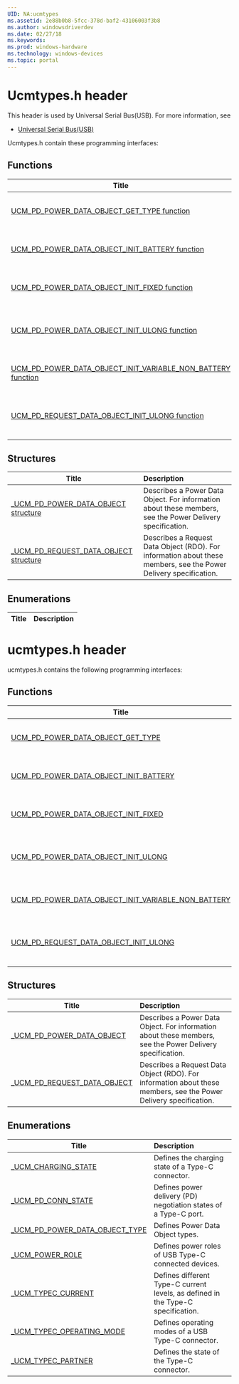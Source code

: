 ```yaml
---
UID: NA:ucmtypes
ms.assetid: 2e88b0b8-5fcc-378d-baf2-43106003f3b8
ms.author: windowsdriverdev
ms.date: 02/27/18
ms.keywords: 
ms.prod: windows-hardware
ms.technology: windows-devices
ms.topic: portal
---
```


# Ucmtypes.h header



This header is used by Universal Serial Bus(USB). For more information, see
- [Universal Serial Bus(USB)](../_usbref/index.md)

Ucmtypes.h contain these programming interfaces:


## Functions

| Title   | Description   |
| ---- |:---- |
| [UCM_PD_POWER_DATA_OBJECT_GET_TYPE function](nf-ucmtypes-ucm_pd_power_data_object_get_type.md) | Retrieves the type of Power Data Object from the UCM_PD_POWER_DATA_OBJECT structure. |
| [UCM_PD_POWER_DATA_OBJECT_INIT_BATTERY function](nf-ucmtypes-ucm_pd_power_data_object_init_battery.md) | Initializes a UCM_PD_POWER_DATA_OBJECT structure as a Battery Supply type Power Data Object. |
| [UCM_PD_POWER_DATA_OBJECT_INIT_FIXED function](nf-ucmtypes-ucm_pd_power_data_object_init_fixed.md) | Initializes a to the UCM_PD_POWER_DATA_OBJECT for a Fixed Supply type Power Data Object. |
| [UCM_PD_POWER_DATA_OBJECT_INIT_ULONG function](nf-ucmtypes-ucm_pd_power_data_object_init_ulong.md) | Initializes a UCM_PD_POWER_DATA_OBJECT structure by interpreting Power Data Object values and sets each field correctly. |
| [UCM_PD_POWER_DATA_OBJECT_INIT_VARIABLE_NON_BATTERY function](nf-ucmtypes-ucm_pd_power_data_object_init_variable_non_battery.md) | Initializes a UCM_PD_POWER_DATA_OBJECT structure as a Variable Supply Non Battery type Power Data Object. |
| [UCM_PD_REQUEST_DATA_OBJECT_INIT_ULONG function](nf-ucmtypes-ucm_pd_request_data_object_init_ulong.md) | Initializes a UCM_PD_REQUEST_DATA_OBJECT structure by interpreting Request Data Object values and sets each field correctly. |

## Structures

| Title   | Description   |
| ---- |:---- |
| [_UCM_PD_POWER_DATA_OBJECT structure](ns-ucmtypes-_ucm_pd_power_data_object.md) | Describes a Power Data Object. For information about these members, see the Power Delivery specification. |
| [_UCM_PD_REQUEST_DATA_OBJECT structure](ns-ucmtypes-_ucm_pd_request_data_object.md) | Describes a Request Data Object (RDO). For information about these members, see the Power Delivery specification. |

## Enumerations

| Title   | Description   |
| ---- |:----

# ucmtypes.h header



ucmtypes.h contains the following programming interfaces:





## Functions
| Title | Description |
| ---- |:---- |
| [UCM_PD_POWER_DATA_OBJECT_GET_TYPE](nf-ucmtypes-ucm_pd_power_data_object_get_type.md) | Retrieves the type of Power Data Object from the UCM_PD_POWER_DATA_OBJECT structure. |
| [UCM_PD_POWER_DATA_OBJECT_INIT_BATTERY](nf-ucmtypes-ucm_pd_power_data_object_init_battery.md) | Initializes a UCM_PD_POWER_DATA_OBJECT structure as a Battery Supply type Power Data Object. |
| [UCM_PD_POWER_DATA_OBJECT_INIT_FIXED](nf-ucmtypes-ucm_pd_power_data_object_init_fixed.md) | Initializes a to the UCM_PD_POWER_DATA_OBJECT for a Fixed Supply type Power Data Object. |
| [UCM_PD_POWER_DATA_OBJECT_INIT_ULONG](nf-ucmtypes-ucm_pd_power_data_object_init_ulong.md) | Initializes a UCM_PD_POWER_DATA_OBJECT structure by interpreting Power Data Object values and sets each field correctly. |
| [UCM_PD_POWER_DATA_OBJECT_INIT_VARIABLE_NON_BATTERY](nf-ucmtypes-ucm_pd_power_data_object_init_variable_non_battery.md) | Initializes a UCM_PD_POWER_DATA_OBJECT structure as a Variable Supply Non Battery type Power Data Object. |
| [UCM_PD_REQUEST_DATA_OBJECT_INIT_ULONG](nf-ucmtypes-ucm_pd_request_data_object_init_ulong.md) | Initializes a UCM_PD_REQUEST_DATA_OBJECT structure by interpreting Request Data Object values and sets each field correctly. |



## Structures
| Title | Description |
| ---- |:---- |
| [_UCM_PD_POWER_DATA_OBJECT](ns-ucmtypes-_ucm_pd_power_data_object.md) | Describes a Power Data Object. For information about these members, see the Power Delivery specification. |
| [_UCM_PD_REQUEST_DATA_OBJECT](ns-ucmtypes-_ucm_pd_request_data_object.md) | Describes a Request Data Object (RDO). For information about these members, see the Power Delivery specification. |


## Enumerations
| Title | Description |
| ---- |:---- |
| [_UCM_CHARGING_STATE](ne-ucmtypes-_ucm_charging_state.md) | Defines the charging state of a Type-C connector. |
| [_UCM_PD_CONN_STATE](ne-ucmtypes-_ucm_pd_conn_state.md) | Defines power delivery (PD) negotiation states of a Type-C port. |
| [_UCM_PD_POWER_DATA_OBJECT_TYPE](ne-ucmtypes-_ucm_pd_power_data_object_type.md) | Defines Power Data Object types. |
| [_UCM_POWER_ROLE](ne-ucmtypes-_ucm_power_role.md) | Defines power roles of USB Type-C connected devices. |
| [_UCM_TYPEC_CURRENT](ne-ucmtypes-_ucm_typec_current.md) | Defines different Type-C current levels, as defined in the Type-C specification. |
| [_UCM_TYPEC_OPERATING_MODE](ne-ucmtypes-_ucm_typec_operating_mode.md) | Defines operating modes of a USB Type-C connector. |
| [_UCM_TYPEC_PARTNER](ne-ucmtypes-_ucm_typec_partner.md) | Defines the state of the Type-C connector. |